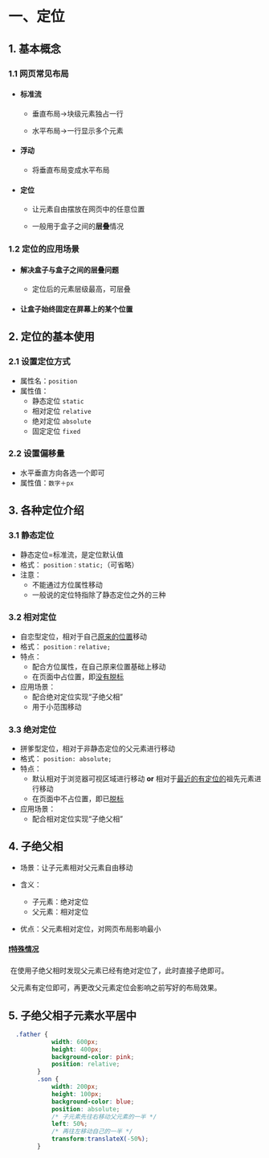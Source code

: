 # 一、定位

## 1. 基本概念

### 1.1 网页常见布局

* #### 标准流

  * 垂直布局->块级元素独占一行

  * 水平布局->一行显示多个元素

* #### 浮动

  * 将垂直布局变成水平布局

* #### 定位

  * 让元素自由摆放在网页中的任意位置

  * 一般用于盒子之间的**层叠**情况

### 1.2 定位的应用场景

* #### 解决盒子与盒子之间的层叠问题

  * 定位后的元素层级最高，可层叠

* #### 让盒子始终固定在屏幕上的某个位置

## 2. 定位的基本使用

### 2.1 设置定位方式

* 属性名：`position`
* 属性值：
  * 静态定位 `static`
  * 相对定位 `relative`
  * 绝对定位 `absolute`
  * 固定定位 `fixed`

### 2.2 设置偏移量

* 水平垂直方向各选一个即可
* 属性值：`数字＋px`

## 3. 各种定位介绍

### 3.1 静态定位

* 静态定位=标准流，是定位默认值
* 格式： `position：static;`（可省略）
* 注意：
  * 不能通过方位属性移动
  * 一般说的定位特指除了静态定位之外的三种

### 3.2 相对定位

* 自恋型定位，相对于自己<u>原来的位置</u>移动
* 格式： `position：relative;`
* 特点：
  * 配合方位属性，在自己原来位置基础上移动
  * 在页面中占位置，即<u>没有脱标</u>
* 应用场景：
  * 配合绝对定位实现“子绝父相”
  * 用于小范围移动

### 3.3 绝对定位

* 拼爹型定位，相对于非静态定位的父元素进行移动
* 格式： `position: absolute;`
* 特点：
  * 默认相对于浏览器可视区域进行移动 **or** 相对于<u>最近的有定位的</u>祖先元素进行移动
  * 在页面中不占位置，即已<u>脱标</u>
* 应用场景：
  * 配合相对定位实现“子绝父相”

## 4. 子绝父相

* 场景：让子元素相对父元素自由移动

* 含义：
  * 子元素：绝对定位
  * 父元素：相对定位
* 优点：父元素相对定位，对网页布局影响最小

#### <u>❗特殊情况</u>

​	在使用子绝父相时发现父元素已经有绝对定位了，此时直接子绝即可。

​	父元素有定位即可，再更改父元素定位会影响之前写好的布局效果。

## 5. 子绝父相子元素水平居中

```css
  .father {
            width: 600px;
            height: 400px;
            background-color: pink;
            position: relative;
        }
        .son {
            width: 200px;
            height: 100px;
            background-color: blue;
            position: absolute;
            /* 子元素先往右移动父元素的一半 */
            left: 50%;
            /* 再往左移动自己的一半 */
            transform:translateX(-50%);
        }
```



### 

